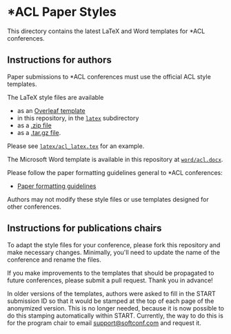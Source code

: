 # *ACL Paper Styles

This directory contains the latest LaTeX and Word templates for *ACL
conferences.

## Instructions for authors

Paper submissions to *ACL conferences must use the official ACL style
templates.

The LaTeX style files are available

- as an [Overleaf template](https://www.overleaf.com/read/crtcwgxzjskr)
- in this repository, in the [`latex`](https://github.com/acl-org/acl-style-files/blob/master/latex) subdirectory
- as a [.zip file](https://github.com/acl-org/acl-style-files/archive/refs/tags/2021-12.zip)
- as a [.tar.gz file](https://github.com/acl-org/acl-style-files/archive/refs/tags/2021-12.tar.gz).

Please see [`latex/acl_latex.tex`](https://github.com/acl-org/acl-style-files/blob/master/latex/acl_latex.tex) for an example.

The Microsoft Word template is available in this repository at [`word/acl.docx`](https://github.com/acl-org/acl-style-files/blob/master/word/acl.docx).

Please follow the paper formatting guidelines general to *ACL
conferences:

- [Paper formatting guidelines](https://acl-org.github.io/ACLPUB/formatting.html)

Authors may not modify these style files or use templates designed for
other conferences.

## Instructions for publications chairs

To adapt the style files for your conference, please fork this repository and
make necessary changes. Minimally, you'll need to update the name of
the conference and rename the files.

If you make improvements to the templates that should be propagated to
future conferences, please submit a pull request. Thank you in
advance!

In older versions of the templates, authors were asked to fill in the
START submission ID so that it would be stamped at the top of each
page of the anonymized version. This is no longer needed, because it
is now possible to do this stamping automatically within
START. Currently, the way to do this is for the program chair to email
support@softconf.com and request it.
